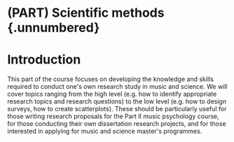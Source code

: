 # (PART) Scientific methods {.unnumbered}

# Introduction

This part of the course focuses on developing the knowledge and skills required to conduct one's own research study in music and science. We will cover topics ranging from the high level (e.g. how to identify appropriate research topics and research questions) to the low level (e.g. how to design surveys, how to create scatterplots). These should be particularly useful for those writing research proposals for the Part II music psychology course, for those conducting their own dissertation research projects, and for those interested in applying for music and science master's programmes.
